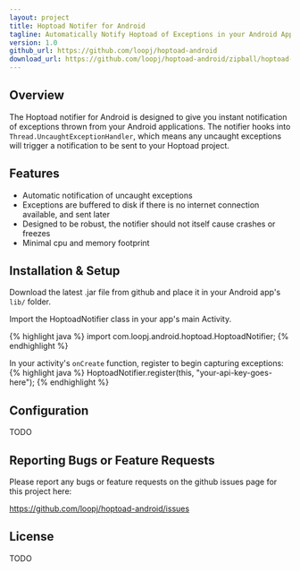 ```yaml
---
layout: project
title: Hoptoad Notifer for Android
tagline: Automatically Notify Hoptoad of Exceptions in your Android App
version: 1.0
github_url: https://github.com/loopj/hoptoad-android
download_url: https://github.com/loopj/hoptoad-android/zipball/hoptoad-android-1.0
---
```



Overview
--------
The Hoptoad notifier for Android is designed to give you instant notification
of exceptions thrown from your Android applications. The notifier hooks into
`Thread.UncaughtExceptionHandler`, which means any uncaught exceptions will
trigger a notification to be sent to your Hoptoad project.


Features
--------
- Automatic notification of uncaught exceptions
- Exceptions are buffered to disk if there is no internet connection
  available, and sent later
- Designed to be robust, the notifier should not itself cause crashes or
  freezes
- Minimal cpu and memory footprint


Installation & Setup
--------------------
Download the latest .jar file from github and place it in your Android app's
`lib/` folder.

Import the HoptoadNotifier class in your app's main Activity.

{% highlight java %}
import com.loopj.android.hoptoad.HoptoadNotifier;
{% endhighlight %}

In your activity's `onCreate` function, register to begin capturing exceptions:
{% highlight java %}
HoptoadNotifier.register(this, "your-api-key-goes-here");
{% endhighlight %}


Configuration
-------------
TODO


Reporting Bugs or Feature Requests
----------------------------------
Please report any bugs or feature requests on the github issues page for this
project here:

<https://github.com/loopj/hoptoad-android/issues>


License
-------
TODO

